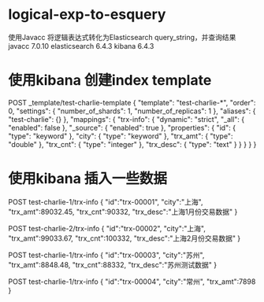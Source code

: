 # logical-exp-to-esquery
使用Javacc 将逻辑表达式转化为Elasticsearch query_string，并查询结果
javacc 7.0.10
elasticsearch 6.4.3
kibana 6.4.3

# 使用kibana 创建index template
POST _template/test-charlie-template
{
  "template": "test-charlie-*",
  "order": 0,
  "settings": {
    "number_of_shards": 1,
    "number_of_replicas": 1
  },
  "aliases": {
    "test-charlie": {}
  },
  "mappings": {
    "trx-info": {
      "dynamic": "strict",
      "_all": {
        "enabled": false
      },
      "_source": {
        "enabled": true
      },
      "properties": {
        "id": {
          "type": "keyword"
        },
        "city": {
          "type": "keyword"
        },
        "trx_amt": {
          "type": "double"
        },
        "trx_cnt": {
          "type": "integer"
        },
        "trx_desc": {
          "type": "text"
        }
      }
    }
  }
}

# 使用kibana 插入一些数据
POST test-charlie-1/trx-info
{
  "id":"trx-00001",
  "city":"上海",
  "trx_amt":89032.45,
  "trx_cnt":90332,
  "trx_desc":"上海1月份交易数据"
}

POST test-charlie-2/trx-info
{
  "id":"trx-00002",
  "city":"上海",
  "trx_amt":99033.67,
  "trx_cnt":100332,
  "trx_desc":"上海2月份交易数据"
}

POST test-charlie-1/trx-info
{
  "id":"trx-00003",
  "city":"苏州",
  "trx_amt":8848.48,
  "trx_cnt":88332,
  "trx_desc":"苏州测试数据"
}

POST test-charlie-1/trx-info
{
  "id":"trx-00004",
  "city":"常州",
  "trx_amt":7898
}

